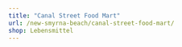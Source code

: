 ```yaml
---
title: "Canal Street Food Mart"
url: /new-smyrna-beach/canal-street-food-mart/
shop: Lebensmittel
---
```

